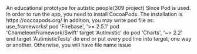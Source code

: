 <!doctype html>
<html lang="en">
<head>
<title>Autimistic</title>
</head>
<body>
An educational prototype for autistic people(309 project)
Since Pod is used. In order to run the app, you need to install CocoaPods.
The installation is https://cocoapods.org/
In addition, you may write pod file as:
use_frameworks!
pod 'Firebase', '>= 2.5.1'
pod 'ChameleonFramework/Swift'
target 'Autimistic' do
    pod 'Charts', '~> 2.2'
end
target 'AutimisticTests' do
end
or put every pod line into target, one way or another. Otherwise, you will have file name issue
</body>
</html>
